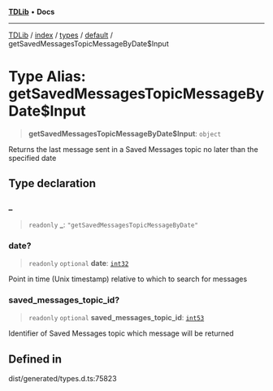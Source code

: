 [**TDLib**](../../../../../../README.md) • **Docs**

***

[TDLib](../../../../../../modules.md) / [index](../../../../../README.md) / [types](../../../README.md) / [default](../README.md) / getSavedMessagesTopicMessageByDate$Input

# Type Alias: getSavedMessagesTopicMessageByDate$Input

> **getSavedMessagesTopicMessageByDate$Input**: `object`

Returns the last message sent in a Saved Messages topic no later than the specified date

## Type declaration

### \_

> `readonly` **\_**: `"getSavedMessagesTopicMessageByDate"`

### date?

> `readonly` `optional` **date**: [`int32`](int32-1.md)

Point in time (Unix timestamp) relative to which to search for messages

### saved\_messages\_topic\_id?

> `readonly` `optional` **saved\_messages\_topic\_id**: [`int53`](int53-1.md)

Identifier of Saved Messages topic which message will be returned

## Defined in

dist/generated/types.d.ts:75823
